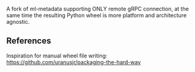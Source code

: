 A fork of ml-metadata supporting ONLY remote gRPC connection,
at the same time the resulting Python wheel is more platform and architecture agnostic.

## References

Inspiration for manual wheel file writing: https://github.com/uranusjr/packaging-the-hard-way
